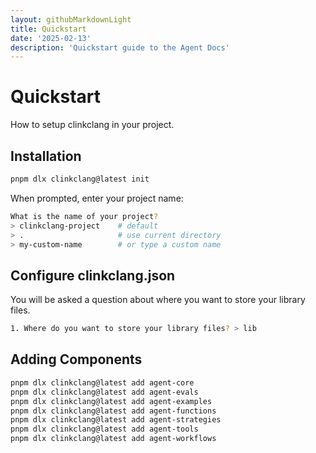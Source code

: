 ```yaml
---
layout: githubMarkdownLight
title: Quickstart
date: '2025-02-13'
description: 'Quickstart guide to the Agent Docs'
---
```

# Quickstart

How to setup clinkclang in your project.

## Installation

```bash
pnpm dlx clinkclang@latest init
```

When prompted, enter your project name:
```bash
What is the name of your project?
> clinkclang-project    # default
> .                     # use current directory
> my-custom-name        # or type a custom name
```

## Configure clinkclang.json

You will be asked a question about where you want to store your library files.

```bash
1. Where do you want to store your library files? > lib
```

## Adding Components

```bash
pnpm dlx clinkclang@latest add agent-core
pnpm dlx clinkclang@latest add agent-evals
pnpm dlx clinkclang@latest add agent-examples
pnpm dlx clinkclang@latest add agent-functions
pnpm dlx clinkclang@latest add agent-strategies
pnpm dlx clinkclang@latest add agent-tools
pnpm dlx clinkclang@latest add agent-workflows
```





